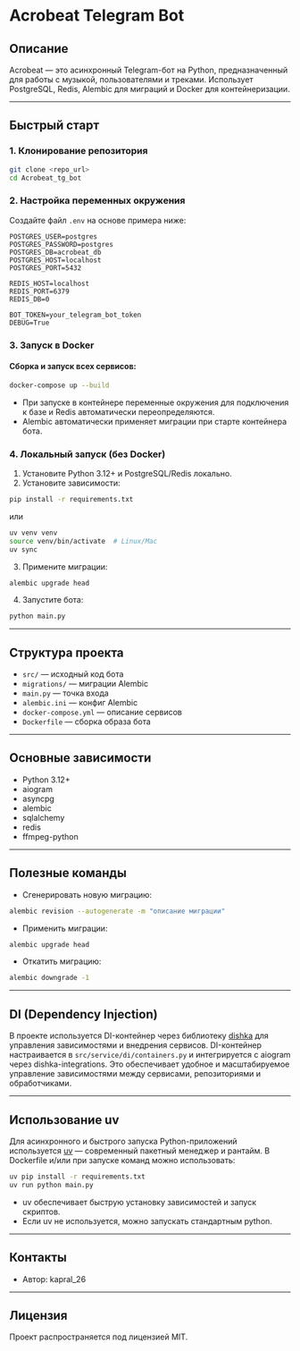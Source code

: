 # Acrobeat Telegram Bot

## Описание

Acrobeat — это асинхронный Telegram-бот на Python, предназначенный для работы с музыкой, пользователями и треками.
Использует PostgreSQL, Redis, Alembic для миграций и Docker для контейнеризации.

---

## Быстрый старт

### 1. Клонирование репозитория

```bash
git clone <repo_url>
cd Acrobeat_tg_bot
```

### 2. Настройка переменных окружения

Создайте файл `.env` на основе примера ниже:

```
POSTGRES_USER=postgres
POSTGRES_PASSWORD=postgres
POSTGRES_DB=acrobeat_db
POSTGRES_HOST=localhost
POSTGRES_PORT=5432

REDIS_HOST=localhost
REDIS_PORT=6379
REDIS_DB=0

BOT_TOKEN=your_telegram_bot_token
DEBUG=True
```

### 3. Запуск в Docker

#### Сборка и запуск всех сервисов:

```bash
docker-compose up --build
```

- При запуске в контейнере переменные окружения для подключения к базе и Redis автоматически переопределяются.
- Alembic автоматически применяет миграции при старте контейнера бота.

### 4. Локальный запуск (без Docker)

1. Установите Python 3.12+ и PostgreSQL/Redis локально.
2. Установите зависимости:

```bash
pip install -r requirements.txt
```
или
```bash
uv venv venv
source venv/bin/activate  # Linux/Mac
uv sync
```

3. Примените миграции:

```bash
alembic upgrade head
```

4. Запустите бота:

```bash
python main.py
```

---

## Структура проекта

- `src/` — исходный код бота
- `migrations/` — миграции Alembic
- `main.py` — точка входа
- `alembic.ini` — конфиг Alembic
- `docker-compose.yml` — описание сервисов
- `Dockerfile` — сборка образа бота

---

## Основные зависимости

- Python 3.12+
- aiogram
- asyncpg
- alembic
- sqlalchemy
- redis
- ffmpeg-python

---

## Полезные команды

- Сгенерировать новую миграцию:

```bash
alembic revision --autogenerate -m "описание миграции"
```

- Применить миграции:

```bash
alembic upgrade head
```

- Откатить миграцию:

```bash
alembic downgrade -1
```

---

## DI (Dependency Injection)

В проекте используется DI-контейнер через библиотеку [dishka](https://github.com/Alenon/dishka) для управления зависимостями и внедрения сервисов. DI-контейнер настраивается в `src/service/di/containers.py` и интегрируется с aiogram через dishka-integrations. Это обеспечивает удобное и масштабируемое управление зависимостями между сервисами, репозиториями и обработчиками.

---

## Использование uv

Для асинхронного и быстрого запуска Python-приложений используется [uv](https://github.com/astral-sh/uv) — современный пакетный менеджер и рантайм. В Dockerfile и/или при запуске команд можно использовать:

```bash
uv pip install -r requirements.txt
uv run python main.py
```

- uv обеспечивает быструю установку зависимостей и запуск скриптов.
- Если uv не используется, можно запускать стандартным python.

---

## Контакты

- Автор: kapral_26

---

## Лицензия

Проект распространяется под лицензией MIT.
